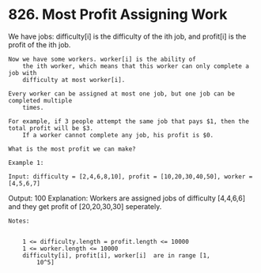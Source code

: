 # 826. Most Profit Assigning Work

We have jobs: difficulty[i] is the difficulty of the ith
        job, and profit[i] is the profit of the ith job. 
    

    Now we have some workers. worker[i] is the ability of
        the ith worker, which means that this worker can only complete a job with
        difficulty at most worker[i]. 

    Every worker can be assigned at most one job, but one job can be completed multiple
        times.

    For example, if 3 people attempt the same job that pays $1, then the total profit will be $3. 
        If a worker cannot complete any job, his profit is $0.

    What is the most profit we can make?

    Example 1:

    Input: difficulty = [2,4,6,8,10], profit = [10,20,30,40,50], worker = [4,5,6,7]
Output: 100
Explanation: Workers are assigned jobs of difficulty [4,4,6,6] and they get profit of [20,20,30,30] seperately.

    Notes:

    
        1 <= difficulty.length = profit.length <= 10000
        1 <= worker.length <= 10000
        difficulty[i], profit[i], worker[i]  are in range [1,
            10^5]